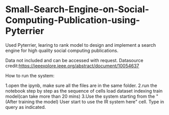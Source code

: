 # Small-Search-Engine-on-Social-Computing-Publication-using-Pyterrier
Used Pyterrier, learing to rank model to design and implement a search engine for high quality social computing publications. 

Data not included and can be accessed with request. Datasource credit:https://ieeexplore.ieee.org/abstract/document/10054637



How to run the system:

1.open the ipynb, make sure all the files are in the same folder.
2.run the notebook step by step as the sequence of cells
load dataset
indexing
train model(can take more than 20 mins)
3.Use the system starting from the " (After training the model) User start to use the IR system here" cell. Type in query as indicated.
